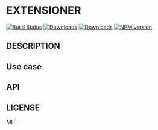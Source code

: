 # EXTENSIONER
[![Build Status](https://travis-ci.org/uhlryk/extensioner.svg)](https://travis-ci.org/uhlryk/extensioner)
[![Downloads](https://img.shields.io/npm/dt/extensioner.svg)](https://www.npmjs.com/package/extensioner)
[![Downloads](https://img.shields.io/npm/dm/extensioner.svg)](https://www.npmjs.com/package/extensioner)
[![NPM version](https://img.shields.io/npm/v/extensioner.svg)](https://www.npmjs.com/package/extensioner)

## DESCRIPTION



## Use case



## API


## LICENSE

MIT



